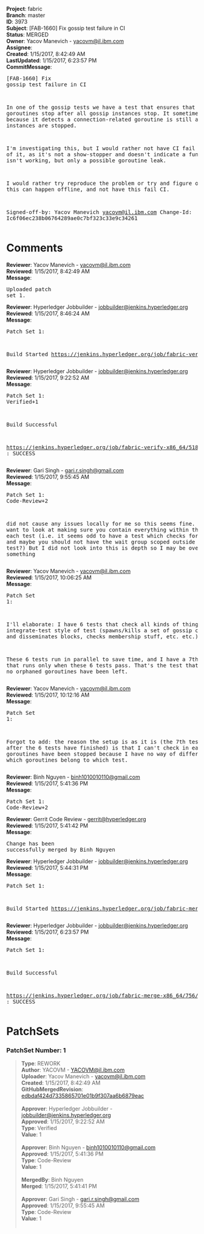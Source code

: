 <strong>Project</strong>: fabric<br><strong>Branch</strong>: master<br><strong>ID</strong>: 3973<br><strong>Subject</strong>: [FAB-1660] Fix gossip test failure in CI<br><strong>Status</strong>: MERGED<br><strong>Owner</strong>: Yacov Manevich - yacovm@il.ibm.com<br><strong>Assignee</strong>:<br><strong>Created</strong>: 1/15/2017, 8:42:49 AM<br><strong>LastUpdated</strong>: 1/15/2017, 6:23:57 PM<br><strong>CommitMessage</strong>:<br><pre>[FAB-1660] Fix gossip test failure in CI

In one of the gossip tests we have a test that ensures that all goroutines
 stop after all gossip instances stop.
It sometimes fails because it detects a connection-related goroutine is still
 alive after instances are stopped.

I'm investigating this, but I would rather not have CI fail because of it,
as it's not a show-stopper and doesn't indicate a functionality isn't working,
but only a possible goroutine leak.

I would rather try reproduce the problem or try and figure
out how this can happen offline, and not have this fail CI.

Signed-off-by: Yacov Manevich <yacovm@il.ibm.com>
Change-Id: Ic6f06ec238b06764289ae0c7bf323c33e9c34261
</pre><h1>Comments</h1><strong>Reviewer</strong>: Yacov Manevich - yacovm@il.ibm.com<br><strong>Reviewed</strong>: 1/15/2017, 8:42:49 AM<br><strong>Message</strong>: <pre>Uploaded patch set 1.</pre><strong>Reviewer</strong>: Hyperledger Jobbuilder - jobbuilder@jenkins.hyperledger.org<br><strong>Reviewed</strong>: 1/15/2017, 8:46:24 AM<br><strong>Message</strong>: <pre>Patch Set 1:

Build Started https://jenkins.hyperledger.org/job/fabric-verify-x86_64/5188/</pre><strong>Reviewer</strong>: Hyperledger Jobbuilder - jobbuilder@jenkins.hyperledger.org<br><strong>Reviewed</strong>: 1/15/2017, 9:22:52 AM<br><strong>Message</strong>: <pre>Patch Set 1: Verified+1

Build Successful 

https://jenkins.hyperledger.org/job/fabric-verify-x86_64/5188/ : SUCCESS</pre><strong>Reviewer</strong>: Gari Singh - gari.r.singh@gmail.com<br><strong>Reviewed</strong>: 1/15/2017, 9:55:45 AM<br><strong>Message</strong>: <pre>Patch Set 1: Code-Review+2

did not cause any issues locally for me so this seems fine.  you might want to look at making sure you contain everything within the scope of each test (i.e. it seems odd to have a test which checks for goroutines and maybe you should not have the wait group scoped outside of each test?)   But I did not look into this is depth so I may be overlooking something</pre><strong>Reviewer</strong>: Yacov Manevich - yacovm@il.ibm.com<br><strong>Reviewed</strong>: 1/15/2017, 10:06:25 AM<br><strong>Message</strong>: <pre>Patch Set 1:

I'll elaborate: I have 6 tests that check all kinds of things in an integrate-test style of test (spawns/kills a set of gossip components and disseminates blocks, checks membership stuff, etc. etc.).

These 6 tests run in parallel to save time, and I have a 7th test that runs only when these 6 tests pass. 
That's the test that checks that no orphaned goroutines have been left.</pre><strong>Reviewer</strong>: Yacov Manevich - yacovm@il.ibm.com<br><strong>Reviewed</strong>: 1/15/2017, 10:12:16 AM<br><strong>Message</strong>: <pre>Patch Set 1:

Forgot to add: the reason the setup is as it is (the 7th test running after the 6 tests have finished) is that I can't check in each test that goroutines have been stopped because I have no way of differentiating which goroutines belong to which test.</pre><strong>Reviewer</strong>: Binh Nguyen - binh1010010110@gmail.com<br><strong>Reviewed</strong>: 1/15/2017, 5:41:36 PM<br><strong>Message</strong>: <pre>Patch Set 1: Code-Review+2</pre><strong>Reviewer</strong>: Gerrit Code Review - gerrit@hyperledger.org<br><strong>Reviewed</strong>: 1/15/2017, 5:41:42 PM<br><strong>Message</strong>: <pre>Change has been successfully merged by Binh Nguyen</pre><strong>Reviewer</strong>: Hyperledger Jobbuilder - jobbuilder@jenkins.hyperledger.org<br><strong>Reviewed</strong>: 1/15/2017, 5:44:31 PM<br><strong>Message</strong>: <pre>Patch Set 1:

Build Started https://jenkins.hyperledger.org/job/fabric-merge-x86_64/756/</pre><strong>Reviewer</strong>: Hyperledger Jobbuilder - jobbuilder@jenkins.hyperledger.org<br><strong>Reviewed</strong>: 1/15/2017, 6:23:57 PM<br><strong>Message</strong>: <pre>Patch Set 1:

Build Successful 

https://jenkins.hyperledger.org/job/fabric-merge-x86_64/756/ : SUCCESS</pre><h1>PatchSets</h1><h3>PatchSet Number: 1</h3><blockquote><strong>Type</strong>: REWORK<br><strong>Author</strong>: YACOVM - YACOVM@il.ibm.com<br><strong>Uploader</strong>: Yacov Manevich - yacovm@il.ibm.com<br><strong>Created</strong>: 1/15/2017, 8:42:49 AM<br><strong>GitHubMergedRevision</strong>: [edbdaf424d7335865701e01b9f307aa6b6879eac](https://github.com/hyperledger/fabric/commit/edbdaf424d7335865701e01b9f307aa6b6879eac)<br><br><strong>Approver</strong>: Hyperledger Jobbuilder - jobbuilder@jenkins.hyperledger.org<br><strong>Approved</strong>: 1/15/2017, 9:22:52 AM<br><strong>Type</strong>: Verified<br><strong>Value</strong>: 1<br><br><strong>Approver</strong>: Binh Nguyen - binh1010010110@gmail.com<br><strong>Approved</strong>: 1/15/2017, 5:41:36 PM<br><strong>Type</strong>: Code-Review<br><strong>Value</strong>: 1<br><br><strong>MergedBy</strong>: Binh Nguyen<br><strong>Merged</strong>: 1/15/2017, 5:41:41 PM<br><br><strong>Approver</strong>: Gari Singh - gari.r.singh@gmail.com<br><strong>Approved</strong>: 1/15/2017, 9:55:45 AM<br><strong>Type</strong>: Code-Review<br><strong>Value</strong>: 1<br><br></blockquote>